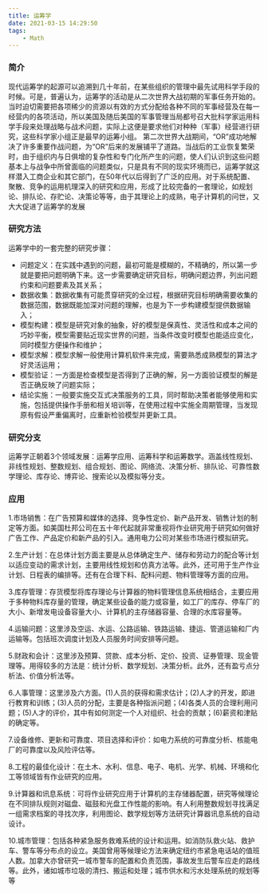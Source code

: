 ```yaml
---
title: 运筹学
date: 2021-03-15 14:29:50
tags: 
    - Math
---
```


### 简介
现代运筹学的起源可以追溯到几十年前，在某些组织的管理中最先试用科学手段的时候。可是，普遍认为，运筹学的活动是从二次世界大战初期的军事任务开始的。当时迫切需要把各项稀少的资源以有效的方式分配给各种不同的军事经营及在每一经营内的各项活动，所以美国及随后美国的军事管理当局都号召大批科学家运用科学手段来处理战略与战术问题，实际上这便是要求他们对种种（军事）经营进行研究，这些科学家小组正是最早的运筹小组。
第二次世界大战期间，“OR”成功地解决了许多重要作战问题，为“OR”后来的发展铺平了道路。当战后的工业恢复繁荣时，由于组织内与日俱增的复杂性和专门化所产生的问题，使人们认识到这些问题基本上与战争中所曾面临的问题类似，只是具有不同的现实环境而已，运筹学就这样潜入工商企业和其它部门，在50年代以后得到了广泛的应用。对于系统配置、聚散、竞争的运用机理深入的研究和应用，形成了比较完备的一套理论，如规划论、排队论、存贮论、决策论等等，由于其理论上的成熟，电子计算机的问世，又大大促进了运筹学的发展

### 研究方法
运筹学中的一套完整的研究步骤：
- 问题定义：在实践中遇到的问题，最初可能是模糊的，不精确的，所以第一步就是要把问题明确下来。这一步需要确定研究目标，明确问题边界，列出问题约束和问题要素及其关系；
- 数据收集：数据收集有可能贯穿研究的全过程，根据研究目标明确需要收集的数据范围，数据既能加深对问题的理解，也是为下一步构建模型提供数据输入；
- 模型构建：模型是研究对象的抽象，好的模型是保真性、灵活性和成本之间的巧妙平衡，模型需要贴近现实世界的问题，当条件改变时模型也能适应变化，同时模型方便操作和维护；
- 模型求解：模型求解一般使用计算机软件来完成，需要熟悉成熟模型的算法才好灵活运用；
- 模型验证：一方面是检查模型是否得到了正确的解，另一方面验证模型的解是否正确反映了问题实际；
- 结论实施：一般要实施交互式决策服务的工具，同时帮助决策者能够使用和实施，包括提供操作手册和相关培训等，在使用过程中实施全周期管理，当发现原有假设严重偏离时，应重新检验模型并更新工具。


### 研究分支
运筹学正朝着3个领域发展：运筹学应用、运筹科学和运筹数学。涵盖线性规划、非线性规划、整数规划、组合规划、图论、网络流、决策分析、排队论、可靠性数学理论、库存论、博弈论、搜索论以及模拟等分支。


### 应用
1.市场销售：在广告预算和媒体的选择、竞争性定价、新产品开发、销售计划的制定等方面。如美国杜邦公司在五十年代起就非常重视将作业研究用于研究如何做好广告工作、产品定价和新产品的引入。通用电力公司对某些市场进行模拟研究。

2.生产计划：在总体计划方面主要是从总体确定生产、储存和劳动力的配合等计划以适应变动的需求计划，主要用线性规划和仿真方法等。此外，还可用于生产作业计划、日程表的编排等。还有在合理下料、配料问题、物料管理等方面的应用。

3.库存管理：存货模型将库存理论与计算器的物料管理信息系统相结合，主要应用于多种物料库存量的管理，确定某些设备的能力或容量，如工厂的库存、停车厂的大小、新增发电设备容量大小、计算机的主存储器容量、合理的水库容量等。

4.运输问题：这里涉及空运、水运、公路运输、铁路运输、捷运、管道运输和厂内运输等。包括班次调度计划及人员服务时间安排等问题。

5.财政和会计：这里涉及预算、贷款、成本分析、定价、投资、证券管理、现金管理等。用得较多的方法是：统计分析、数学规划、决策分析。此外，还有盈亏点分析法、价值分析法等。

6.人事管理：这里涉及六方面。(1)人员的获得和需求估计；(2)人才的开发，即进行教育和训练；(3)人员的分配，主要是各种指派问题；(4)各类人员的合理利用问题；(5)人才的评价，其中有如何测定一个人对组织、社会的贡献；(6)薪资和津贴的确定等。

7.设备维修、更新和可靠度、项目选择和评价：如电力系统的可靠度分析、核能电厂的可靠度以及风险评估等。

8.工程的最佳化设计：在土木、水利、信息、电子、电机、光学、机械、环境和化工等领域皆有作业研究的应用。

9.计算器和讯息系统：可将作业研究应用于计算机的主存储器配置，研究等候理论在不同排队规则对磁盘、磁鼓和光盘工作性能的影响。有人利用整数规划寻找满足一组需求档案的寻找次序，利用图论、数学规划等方法研究计算器讯息系统的自动设计。

10.城市管理：包括各种紧急服务救难系统的设计和运用。如消防队救火站、救护车、警车等分布点的设立。美国曾用等候理论方法来确定纽约市紧急电话站的值班人数。加拿大亦曾研究一城市警车的配置和负责范围，事故发生后警车应走的路线等。此外，诸如城市垃圾的清扫、搬运和处理；城市供水和污水处理系统的规划等等









